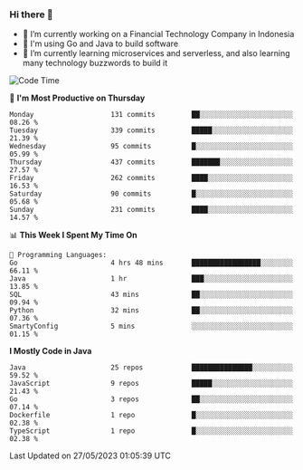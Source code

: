 ### Hi there 👋

<!--
**mazzama/mazzama** is a ✨ _special_ ✨ repository because its `README.md` (this file) appears on your GitHub profile.

Here are some ideas to get you started:

- 🔭 I’m currently working on ...
- 🌱 I’m currently learning ...
- 👯 I’m looking to collaborate on ...
- 🤔 I’m looking for help with ...
- 💬 Ask me about ...
- 📫 How to reach me: ...
- 😄 Pronouns: ...
- ⚡ Fun fact: ...
-->

- 🔭 I’m currently working on a Financial Technology Company in Indonesia
- :gun: I'm using Go and Java to build software
- 🌱 I’m currently learning microservices and serverless, and also learning many technology buzzwords to build it

<!--START_SECTION:waka-->
![Code Time](http://img.shields.io/badge/Code%20Time-2%2C689%20hrs%2028%20mins-blue)

📅 **I'm Most Productive on Thursday** 

```text
Monday                   131 commits         ██░░░░░░░░░░░░░░░░░░░░░░░   08.26 % 
Tuesday                  339 commits         █████░░░░░░░░░░░░░░░░░░░░   21.39 % 
Wednesday                95 commits          █░░░░░░░░░░░░░░░░░░░░░░░░   05.99 % 
Thursday                 437 commits         ███████░░░░░░░░░░░░░░░░░░   27.57 % 
Friday                   262 commits         ████░░░░░░░░░░░░░░░░░░░░░   16.53 % 
Saturday                 90 commits          █░░░░░░░░░░░░░░░░░░░░░░░░   05.68 % 
Sunday                   231 commits         ████░░░░░░░░░░░░░░░░░░░░░   14.57 % 
```


📊 **This Week I Spent My Time On** 

```text
💬 Programming Languages: 
Go                       4 hrs 48 mins       █████████████████░░░░░░░░   66.11 % 
Java                     1 hr                ███░░░░░░░░░░░░░░░░░░░░░░   13.85 % 
SQL                      43 mins             ██░░░░░░░░░░░░░░░░░░░░░░░   09.94 % 
Python                   32 mins             ██░░░░░░░░░░░░░░░░░░░░░░░   07.36 % 
SmartyConfig             5 mins              ░░░░░░░░░░░░░░░░░░░░░░░░░   01.15 % 
```

**I Mostly Code in Java** 

```text
Java                     25 repos            ███████████████░░░░░░░░░░   59.52 % 
JavaScript               9 repos             █████░░░░░░░░░░░░░░░░░░░░   21.43 % 
Go                       3 repos             ██░░░░░░░░░░░░░░░░░░░░░░░   07.14 % 
Dockerfile               1 repo              █░░░░░░░░░░░░░░░░░░░░░░░░   02.38 % 
TypeScript               1 repo              █░░░░░░░░░░░░░░░░░░░░░░░░   02.38 % 
```




 Last Updated on 27/05/2023 01:05:39 UTC
<!--END_SECTION:waka-->
